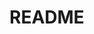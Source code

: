 # README
<!-- [README.md] NO code -->

<!-- 
## テーブルテンプレート

テーブル
|Column |Type |Options |
|-------|-----|--------|

### Association 

-->